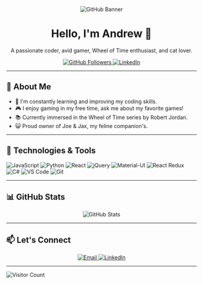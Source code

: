 <p align="center">
  <img src="https://www.evidencebasedmentoring.org/wp-content/uploads/2018/07/programming-1857236_1280_banner.jpg" alt="GitHub Banner">
</p>

<h1 align="center">Hello, I'm Andrew 👋</h1>

<p align="center">A passionate coder, avid gamer, Wheel of Time enthusiast, and cat lover.</p>

<p align="center">
  <a href="https://github.com/dontyellwillcry">
    <img src="https://img.shields.io/github/followers/dontyellwillcry?label=Follow&style=social" alt="GitHub Followers">
  </a>
  <a href="https://linkedin.com/in/andrew-cannon-0555bb286/">
    <img src="https://img.shields.io/badge/LinkedIn-0077B5?style=flat-square&logo=linkedin&logoColor=fff" alt="LinkedIn">
  </a>
</p>

---

## 🚀 About Me

- 🌱 I'm constantly learning and improving my coding skills.
- 🎮 I enjoy gaming in my free time, ask me about my favorite games!
- 📚 Currently immersed in the Wheel of Time series by Robert Jordan.
- 😺 Proud owner of Joe & Jax, my feline companion's.

---

## 🔧 Technologies & Tools

![JavaScript](https://img.shields.io/badge/-JavaScript-F7DF1E?style=flat-square&logo=javascript&logoColor=000)
![Python](https://img.shields.io/badge/-Python-3776AB?style=flat-square&logo=python&logoColor=fff)
![React](https://img.shields.io/badge/-React-61DAFB?style=flat-square&logo=react&logoColor=fff)
![jQuery](https://img.shields.io/badge/-jQuery-0769AD?style=flat-square&logo=jquery&logoColor=fff)
![Material-UI](https://img.shields.io/badge/-Material%20UI-0081CB?style=flat-square&logo=material-ui&logoColor=fff)
![React Redux](https://img.shields.io/badge/-React%20Redux-764ABC?style=flat-square&logo=redux&logoColor=fff)
![C#](https://img.shields.io/badge/-C%23-239120?style=flat-square&logo=c-sharp&logoColor=fff)
![VS Code](https://img.shields.io/badge/-VS%20Code-007ACC?style=flat-square&logo=visual-studio-code&logoColor=fff)
![Git](https://img.shields.io/badge/-Git-F05032?style=flat-square&logo=git&logoColor=fff)

---

## 📊 GitHub Stats

<p align="center">
  <img src="https://github-readme-stats.vercel.app/api?username=dontyellwillcry&show_icons=true&theme=dark" alt="GitHub Stats">
</p>

---

## 📫 Let's Connect

<p align="center">
  <a href="mailto:andrew.cannon.exe@gmail.com">
    <img src="https://img.shields.io/badge/Email-D14836?style=flat-square&logo=gmail&logoColor=fff" alt="Email">
  </a>
  <a href="https://linkedin.com/in/andrew-cannon-0555bb286/">
    <img src="https://img.shields.io/badge/LinkedIn-0077B5?style=flat-square&logo=linkedin&logoColor=fff" alt="LinkedIn">
  </a>
  
</p>

---

![Visitor Count](https://visitor-badge.laobi.icu/badge?page_id=dontyellwillcry.dontyellwillcry)

